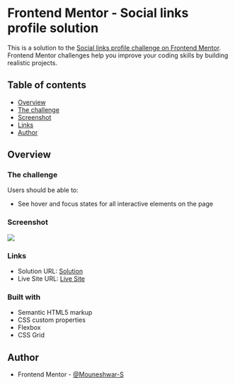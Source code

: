 # Frontend Mentor - Social links profile solution

This is a solution to the [Social links profile challenge on Frontend Mentor](https://www.frontendmentor.io/challenges/social-links-profile-UG32l9m6dQ). Frontend Mentor challenges help you improve your coding skills by building realistic projects. 

## Table of contents

  - [Overview](#overview)
  - [The challenge](#the-challenge)
  - [Screenshot](#screenshot)
  - [Links](#links)
  - [Author](#author)




## Overview

### The challenge

Users should be able to:

- See hover and focus states for all interactive elements on the page

### Screenshot

![](./Screenshot.jpg)


### Links

- Solution URL: [Solution]([https://your-solution-url.com](https://www.frontendmentor.io/solutions/personal-social-links-EvBppZqQa3))
- Live Site URL: [Live Site]([https://your-live-site-url.com](https://mouneshwarsocial.netlify.app/))


### Built with

- Semantic HTML5 markup
- CSS custom properties
- Flexbox
- CSS Grid

## Author

- Frontend Mentor - [@Mouneshwar-S](https://www.frontendmentor.io/profile/Mouneshwar-S)

